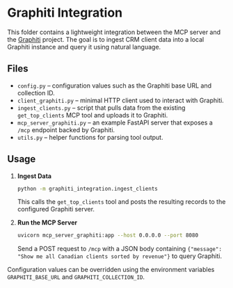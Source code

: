 # Graphiti Integration

This folder contains a lightweight integration between the MCP server and the
[Graphiti](https://github.com/getzep/graphiti) project. The goal is to ingest
CRM client data into a local Graphiti instance and query it using natural
language.

## Files

- `config.py` – configuration values such as the Graphiti base URL and
  collection ID.
- `client_graphiti.py` – minimal HTTP client used to interact with Graphiti.
- `ingest_clients.py` – script that pulls data from the existing `get_top_clients`
  MCP tool and uploads it to Graphiti.
- `mcp_server_graphiti.py` – an example FastAPI server that exposes a `/mcp`
  endpoint backed by Graphiti.
- `utils.py` – helper functions for parsing tool output.

## Usage

1. **Ingest Data**

   ```bash
   python -m graphiti_integration.ingest_clients
   ```

   This calls the `get_top_clients` tool and posts the resulting records to the
   configured Graphiti server.

2. **Run the MCP Server**

   ```bash
   uvicorn mcp_server_graphiti:app --host 0.0.0.0 --port 8080
   ```

   Send a POST request to `/mcp` with a JSON body containing `{"message":
   "Show me all Canadian clients sorted by revenue"}` to query Graphiti.

Configuration values can be overridden using the environment variables
`GRAPHITI_BASE_URL` and `GRAPHITI_COLLECTION_ID`.
